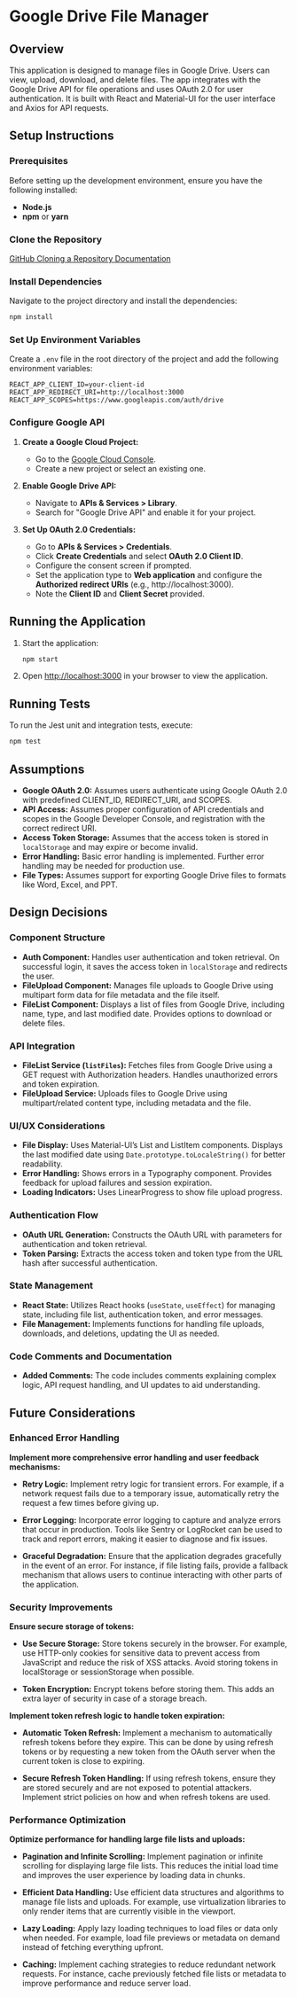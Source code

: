 # Google Drive File Manager

## Overview

This application is designed to manage files in Google Drive. Users can view, upload, download, and delete files. The app integrates with the Google Drive API for file operations and uses OAuth 2.0 for user authentication. It is built with React and Material-UI for the user interface and Axios for API requests.

## Setup Instructions

### Prerequisites

Before setting up the development environment, ensure you have the following installed:
- **Node.js**
- **npm** or **yarn**

### Clone the Repository

[GitHub Cloning a Repository Documentation](https://docs.github.com/en/repositories/creating-and-managing-repositories/cloning-a-repository#cloning-a-repository)

### Install Dependencies

Navigate to the project directory and install the dependencies:
```bash
npm install
```

### Set Up Environment Variables

Create a `.env` file in the root directory of the project and add the following environment variables:
```
REACT_APP_CLIENT_ID=your-client-id
REACT_APP_REDIRECT_URI=http://localhost:3000
REACT_APP_SCOPES=https://www.googleapis.com/auth/drive
```

### Configure Google API

1. **Create a Google Cloud Project:**
   - Go to the [Google Cloud Console](https://console.cloud.google.com/).
   - Create a new project or select an existing one.

2. **Enable Google Drive API:**
   - Navigate to **APIs & Services > Library**.
   - Search for "Google Drive API" and enable it for your project.

3. **Set Up OAuth 2.0 Credentials:**
   - Go to **APIs & Services > Credentials**.
   - Click **Create Credentials** and select **OAuth 2.0 Client ID**.
   - Configure the consent screen if prompted.
   - Set the application type to **Web application** and configure the **Authorized redirect URIs** (e.g., http://localhost:3000).
   - Note the **Client ID** and **Client Secret** provided.

## Running the Application

1. Start the application:
   ```bash
   npm start
   ```

2. Open [http://localhost:3000](http://localhost:3000) in your browser to view the application.

## Running Tests

To run the Jest unit and integration tests, execute:
```bash
npm test
```

## Assumptions

- **Google OAuth 2.0:** Assumes users authenticate using Google OAuth 2.0 with predefined CLIENT_ID, REDIRECT_URI, and SCOPES.
- **API Access:** Assumes proper configuration of API credentials and scopes in the Google Developer Console, and registration with the correct redirect URI.
- **Access Token Storage:** Assumes that the access token is stored in `localStorage` and may expire or become invalid.
- **Error Handling:** Basic error handling is implemented. Further error handling may be needed for production use.
- **File Types:** Assumes support for exporting Google Drive files to formats like Word, Excel, and PPT.

## Design Decisions

### Component Structure

- **Auth Component:** Handles user authentication and token retrieval. On successful login, it saves the access token in `localStorage` and redirects the user.
- **FileUpload Component:** Manages file uploads to Google Drive using multipart form data for file metadata and the file itself.
- **FileList Component:** Displays a list of files from Google Drive, including name, type, and last modified date. Provides options to download or delete files.

### API Integration

- **FileList Service (`listFiles`):** Fetches files from Google Drive using a GET request with Authorization headers. Handles unauthorized errors and token expiration.
- **FileUpload Service:** Uploads files to Google Drive using multipart/related content type, including metadata and the file.

### UI/UX Considerations

- **File Display:** Uses Material-UI’s List and ListItem components. Displays the last modified date using `Date.prototype.toLocaleString()` for better readability.
- **Error Handling:** Shows errors in a Typography component. Provides feedback for upload failures and session expiration.
- **Loading Indicators:** Uses LinearProgress to show file upload progress.

### Authentication Flow

- **OAuth URL Generation:** Constructs the OAuth URL with parameters for authentication and token retrieval.
- **Token Parsing:** Extracts the access token and token type from the URL hash after successful authentication.

### State Management

- **React State:** Utilizes React hooks (`useState`, `useEffect`) for managing state, including file list, authentication token, and error messages.
- **File Management:** Implements functions for handling file uploads, downloads, and deletions, updating the UI as needed.

### Code Comments and Documentation

- **Added Comments:** The code includes comments explaining complex logic, API request handling, and UI updates to aid understanding.

## Future Considerations

### Enhanced Error Handling

**Implement more comprehensive error handling and user feedback mechanisms:**

- **Retry Logic:** Implement retry logic for transient errors. For example, if a network request fails due to a temporary issue, automatically retry the request a few times before giving up.

- **Error Logging:** Incorporate error logging to capture and analyze errors that occur in production. Tools like Sentry or LogRocket can be used to track and report errors, making it easier to diagnose and fix issues.

- **Graceful Degradation:** Ensure that the application degrades gracefully in the event of an error. For instance, if file listing fails, provide a fallback mechanism that allows users to continue interacting with other parts of the application.

### Security Improvements

**Ensure secure storage of tokens:**

- **Use Secure Storage:** Store tokens securely in the browser. For example, use HTTP-only cookies for sensitive data to prevent access from JavaScript and reduce the risk of XSS attacks. Avoid storing tokens in localStorage or sessionStorage when possible.

- **Token Encryption:** Encrypt tokens before storing them. This adds an extra layer of security in case of a storage breach.

**Implement token refresh logic to handle token expiration:**

- **Automatic Token Refresh:** Implement a mechanism to automatically refresh tokens before they expire. This can be done by using refresh tokens or by requesting a new token from the OAuth server when the current token is close to expiring.

- **Secure Refresh Token Handling:** If using refresh tokens, ensure they are stored securely and are not exposed to potential attackers. Implement strict policies on how and when refresh tokens are used.

### Performance Optimization

**Optimize performance for handling large file lists and uploads:**

- **Pagination and Infinite Scrolling:** Implement pagination or infinite scrolling for displaying large file lists. This reduces the initial load time and improves the user experience by loading data in chunks.

- **Efficient Data Handling:** Use efficient data structures and algorithms to manage file lists and uploads. For example, use virtualization libraries to only render items that are currently visible in the viewport.

- **Lazy Loading:** Apply lazy loading techniques to load files or data only when needed. For example, load file previews or metadata on demand instead of fetching everything upfront.

- **Caching:** Implement caching strategies to reduce redundant network requests. For instance, cache previously fetched file lists or metadata to improve performance and reduce server load.

